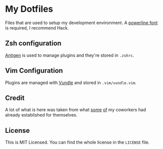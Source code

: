 # My Dotfiles

Files that are used to setup my development environment. A [powerline font](https://github.com/powerline/fonts) is required, I recommend Hack.

## Zsh configuration

[Antigen](https://github.com/zsh-users/antigen) is used to manage plugins and they're stored in `.zshrc`.

## Vim Configuration

Plugins are managed with [Vundle](https://github.com/VundleVim/Vundle.vim) and stored in `.vim/vundle.vim`.

## Credit

A lot of what is here was taken from what [some](https://github.com/J3RN/dotfiles) [of](https://github.com/bseb/dotfiles) my coworkers had already established for themselves.

## License

This is MIT Licensed. You can find the whole license in the `LICENSE` file.
